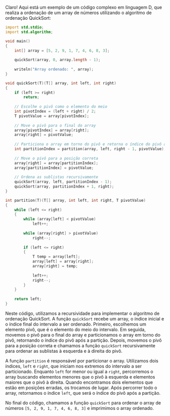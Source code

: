 Claro! Aqui está um exemplo de um código complexo em linguagem D, que realiza a ordenação de um array de números utilizando o algoritmo de ordenação QuickSort:

```d
import std.stdio;
import std.algorithm;

void main()
{
    int[] array = [5, 2, 9, 1, 7, 4, 6, 8, 3];
    
    quickSort(array, 0, array.length - 1);
    
    writeln("Array ordenado: ", array);
}

void quickSort(T)(T[] array, int left, int right)
{
    if (left >= right)
        return;
    
    // Escolhe o pivô como o elemento do meio
    int pivotIndex = (left + right) / 2;
    T pivotValue = array[pivotIndex];
    
    // Move o pivô para o final do array
    array[pivotIndex] = array[right];
    array[right] = pivotValue;
    
    // Particiona o array em torno do pivô e retorna o índice do pivô após a partição
    int partitionIndex = partition(array, left, right - 1, pivotValue);
    
    // Move o pivô para a posição correta
    array[right] = array[partitionIndex];
    array[partitionIndex] = pivotValue;
    
    // Ordena as sublistas recursivamente
    quickSort(array, left, partitionIndex - 1);
    quickSort(array, partitionIndex + 1, right);
}

int partition(T)(T[] array, int left, int right, T pivotValue)
{
    while (left <= right)
    {
        while (array[left] < pivotValue)
            left++;
        
        while (array[right] > pivotValue)
            right--;
        
        if (left <= right)
        {
            T temp = array[left];
            array[left] = array[right];
            array[right] = temp;
            
            left++;
            right--;
        }
    }
    
    return left;
}
```

Neste código, utilizamos a recursividade para implementar o algoritmo de ordenação QuickSort. A função `quickSort` recebe um array, o índice inicial e o índice final do intervalo a ser ordenado. Primeiro, escolhemos um elemento pivô, que é o elemento do meio do intervalo. Em seguida, movemos o pivô para o final do array e particionamos o array em torno do pivô, retornando o índice do pivô após a partição. Depois, movemos o pivô para a posição correta e chamamos a função `quickSort` recursivamente para ordenar as sublistas à esquerda e à direita do pivô.

A função `partition` é responsável por particionar o array. Utilizamos dois índices, `left` e `right`, que iniciam nos extremos do intervalo a ser particionado. Enquanto `left` for menor ou igual a `right`, percorremos o array buscando elementos menores que o pivô à esquerda e elementos maiores que o pivô à direita. Quando encontramos dois elementos que estão em posições erradas, os trocamos de lugar. Após percorrer todo o array, retornamos o índice `left`, que será o índice do pivô após a partição.

No final do código, chamamos a função `quickSort` para ordenar o array de números `[5, 2, 9, 1, 7, 4, 6, 8, 3]` e imprimimos o array ordenado.